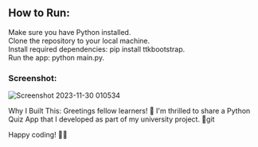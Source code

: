 <h2>How to Run:</h2>

Make sure you have Python installed. </br>
Clone the repository to your local machine.</br>
Install required dependencies: pip install ttkbootstrap.</br>
Run the app: python main.py.

<h3>Screenshot:</h3>

![Screenshot 2023-11-30 010534](https://github.com/ShakhzodUsmanov/quiz-app-tkinter/assets/125217098/d2b67083-8d09-4907-9a8d-996d339af2c8)

Why I Built This:
Greetings fellow learners! 👋 I'm thrilled to share a Python Quiz App that I developed as part of my university project. 🐍git 

Happy coding! 🚀🐍

